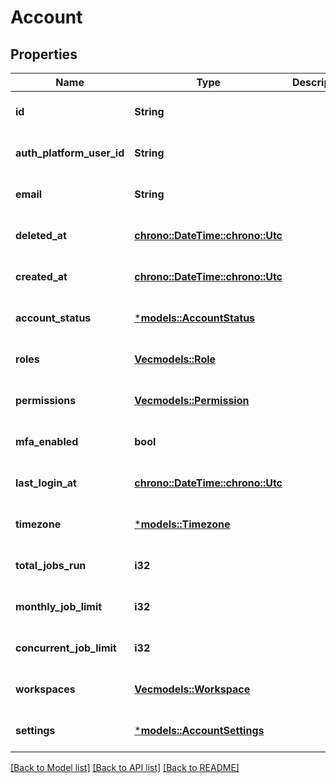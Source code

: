 # Account

## Properties
Name | Type | Description | Notes
------------ | ------------- | ------------- | -------------
**id** | **String** |  | [optional] [default to None]
**auth_platform_user_id** | **String** |  | [optional] [default to None]
**email** | **String** |  | [optional] [default to None]
**deleted_at** | [**chrono::DateTime::<chrono::Utc>**](DateTime.md) |  | [optional] [default to None]
**created_at** | [**chrono::DateTime::<chrono::Utc>**](DateTime.md) |  | [optional] [default to None]
**account_status** | [***models::AccountStatus**](AccountStatus.md) |  | [optional] [default to None]
**roles** | [**Vec<models::Role>**](Role.md) |  | [optional] [default to None]
**permissions** | [**Vec<models::Permission>**](Permission.md) |  | [optional] [default to None]
**mfa_enabled** | **bool** |  | [optional] [default to None]
**last_login_at** | [**chrono::DateTime::<chrono::Utc>**](DateTime.md) |  | [optional] [default to None]
**timezone** | [***models::Timezone**](Timezone.md) |  | [optional] [default to None]
**total_jobs_run** | **i32** |  | [optional] [default to None]
**monthly_job_limit** | **i32** |  | [optional] [default to None]
**concurrent_job_limit** | **i32** |  | [optional] [default to None]
**workspaces** | [**Vec<models::Workspace>**](Workspace.md) |  | [optional] [default to None]
**settings** | [***models::AccountSettings**](AccountSettings.md) |  | [optional] [default to None]

[[Back to Model list]](../README.md#documentation-for-models) [[Back to API list]](../README.md#documentation-for-api-endpoints) [[Back to README]](../README.md)


